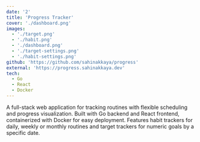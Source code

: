```yaml
---
date: '2'
title: 'Progress Tracker'
cover: './dashboard.png'
images:
  - './target.png'
  - './habit.png'
  - './dashboard.png'
  - './target-settings.png'
  - './habit-settings.png'
github: 'https://github.com/sahinakkaya/progress'
external: 'https://progress.sahinakkaya.dev'
tech:
  - Go
  - React
  - Docker
---
```


A full-stack web application for tracking routines with flexible scheduling and progress visualization. Built with Go backend and React frontend, containerized with Docker for easy deployment. Features habit trackers for daily, weekly or monthly routines and target trackers for numeric goals by a specific date.
